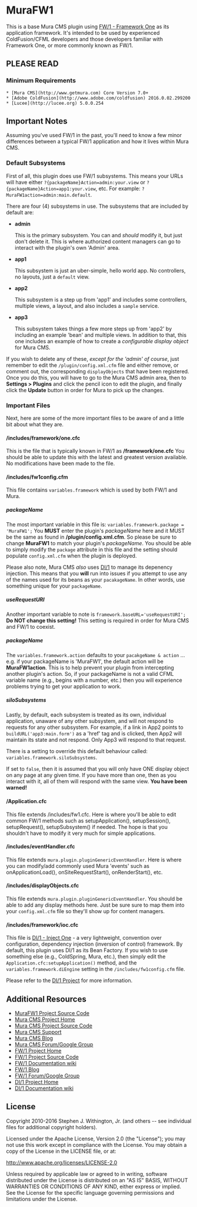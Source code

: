 # MuraFW1

This is a base Mura CMS plugin using [FW/1 - Framework One](https://github.com/framework-one/fw1)
as its application framework. It's intended to be used by experienced
ColdFusion/CFML developers and those developers familiar with Framework One,
or more commonly known as FW/1.

## PLEASE READ

### Minimum Requirements
	* [Mura CMS](http://www.getmura.com) Core Version 7.0+
	* [Adobe ColdFusion](http://www.adobe.com/coldfusion) 2016.0.02.299200
	* [Lucee](http://lucee.org) 5.0.0.254


## Important Notes
Assuming you've used FW/1 in the past, you'll need to know
a few minor differences between a typical FW/1 application
and how it lives within Mura CMS.

### Default Subsystems
First of all, this plugin does use FW/1 subsystems. This means your
URLs will have either `?{packageName}Action=admin:your.view`
or `?{packageName}Action=app1:your.view`, etc. For example:
`?MuraFW1action=admin:main.default`.

There are four (4) subsystems in use. The subsystems that are
included by default are:

* **admin**

    This is the primary subsystem. You can and *should* modify it,
    but just don't delete it. This is where authorized content
    managers can go to interact with the plugin's own 'Admin' area.

* **app1**

    This subsystem is just an uber-simple, hello world app. No controllers,
   no layouts, just a `default` view.

* **app2**

    This subsystem is a step up from 'app1' and includes some controllers,
    multiple views, a layout, and also includes a `sample` service.

* **app3**

    This subsystem takes things a few more steps up from 'app2' by
    including an example 'bean' and multiple views. In addition to that,
    this one includes an example of how to create a
    *configurable display object* for Mura CMS.

If you wish to delete any of these, *except for the 'admin' of course*,
just remember to edit the `/plugin/config.xml.cfm` file and either
remove, or comment out, the corresponding `displayObjects` that
have been registered. Once you do this, you will have to go to the
Mura CMS admin area, then to **Settings > Plugins** and click the
pencil icon to edit the plugin, and finally click the **Update** button
in order for Mura to pick up the changes.

### Important Files
Next, here are some of the more important files to be aware of
and a little bit about what they are.

#### /includes/framework/one.cfc
This is the file that is typically known in FW/1 as
**/framework/one.cfc** You should be able to update this
with the latest and greatest version available. No modifications
have been made to the file.

#### /includes/fw1config.cfm
This file contains `variables.framework` which is used by both
FW/1 and Mura.

##### packageName
The most important variable in this file is:
`variables.framework.package = 'MuraFW1';` You **MUST** enter
the plugin's *packageName* here and it MUST be the same as found
in **/plugin/config.xml.cfm**. So please be sure to change
**MuraFW1** to match your plugin's *packageName*. You should be
able to simply modify the `package` attribute in this file and the
setting should populate `config.xml.cfm` when the plugin is deployed.

Please also note, Mura CMS *also* uses [DI/1](https://github.com/framework-one/di1)
to manage its depenency injection. This means that you **will** run
into issues if you attempt to use any of the names used for its
beans as your `pacakageName`. In other words, use something unique for
your `packageName`.

##### useRequestURI
Another important variable to note is `framework.baseURL='useRequestURI';`
**Do NOT change this setting!** This setting is required in order
for Mura CMS and FW/1 to coexist.

##### packageName
The `variables.framework.action` defaults to your
`pacakgeName & action` ... e.g. if your packageName is 'MuraFW1',
the default action will be **MuraFW1action**.  This is to help
prevent your plugin from intercepting another plugin's action.
So, if your packageName is not a valid CFML variable name
(e.g., begins with a number, etc.) then you will experience
problems trying to get your application to work.

##### siloSubsystems
Lastly, by default, each subsystem is treated as its own, individual
application, unaware of any other subsystem, and will not respond to
requests for any other subsystem. For example, if a link in App2 points
to `buildURL('app3:main.form')` as a 'href' tag and is clicked, then
App2 will maintain its state and not respond. Only App3 will respond to
that request.

There is a setting to override this default behaviour called:
`variables.framework.siloSubsystems`.

If set to `false`, then it is assumed that you will only have ONE
display object on any page at any given time. If you have more than
one, then as you interact with it, all of them will respond with the
same view. **You have been warned!**

#### /Application.cfc
This file extends /includes/fw1.cfc. Here is where you'll be able
to edit common FW/1 methods such as setupApplication(), setupSession(),
setupRequest(), setupSubsystem() if needed. The hope is that you
shouldn't have to modify it very much for simple applications.

#### /includes/eventHandler.cfc
This file extends `mura.plugin.pluginGenericEventHandler`. Here is
where you can modify/add commonly used Mura 'events' such as
onApplicationLoad(), onSiteRequestStart(), onRenderStart(), etc.

#### /includes/displayObjects.cfc
This file extends `mura.plugin.pluginGenericEventHandler`. You
should be able to add any display methods here. Just be sure sure
to map them into your `config.xml.cfm` file so they'll show up for
content managers.

#### /includes/framework/ioc.cfc
This file is [DI/1 - Inject One](https://github.com/framework-one/di1) -
a very lightweight, convention over configuration, dependency injection
(inversion of control) framework. By default, this plugin uses DI/1 as
its Bean Factory. If you wish to use something else (e.g., ColdSpring, Mura, etc.),
then simply edit the `Application.cfc:setupApplication()` method, and
the `variables.framework.diEngine` setting in the `/includes/fw1config.cfm`
file.

Please refer to the [DI/1 Project](https://github.com/framework-one/di1)
for more information.


## Additional Resources
* [MuraFW1 Project Source Code](http://github.com/stevewithington/MuraFW1)
* [Mura CMS Project Home](http://www.getmura.com)
* [Mura CMS Project Source Code](http://github.com/blueriver/MuraCMS)
* [Mura CMS Support](http://www.getmura.com/support/)
* [Mura CMS Blog](http://www.getmura.com/blog/)
* [Mura CMS Forum/Google Group](https://groups.google.com/group/mura-cms-developers)
* [FW/1 Project Home](http://fw1.riaforge.org)
* [FW/1 Project Source Code](https://github.com/framework-one/fw1)
* [FW/1 Documentation wiki](https://github.com/framework-one/fw1/wiki)
* [FW/1 Blog](http://corfield.org/blog/archives.cfm/category/fw1)
* [FW/1 Forum/Google Group](http://groups.google.com/group/framework-one/)
* [DI/1 Project Home](https://github.com/framework-one/di1)
* [DI/1 Documentation wiki](https://github.com/framework-one/di1/wiki)


## License
Copyright 2010-2016 Stephen J. Withington, Jr. (and others -- see individual files for additional copyright holders).

Licensed under the Apache License, Version 2.0 (the "License"); you may not use this work except in compliance with the License. You may obtain a copy of the License in the LICENSE file, or at:

http://www.apache.org/licenses/LICENSE-2.0

Unless required by applicable law or agreed to in writing, software distributed under the License is distributed on an "AS IS" BASIS, WITHOUT WARRANTIES OR CONDITIONS OF ANY KIND, either express or implied. See the License for the specific language governing permissions and limitations under the License.
